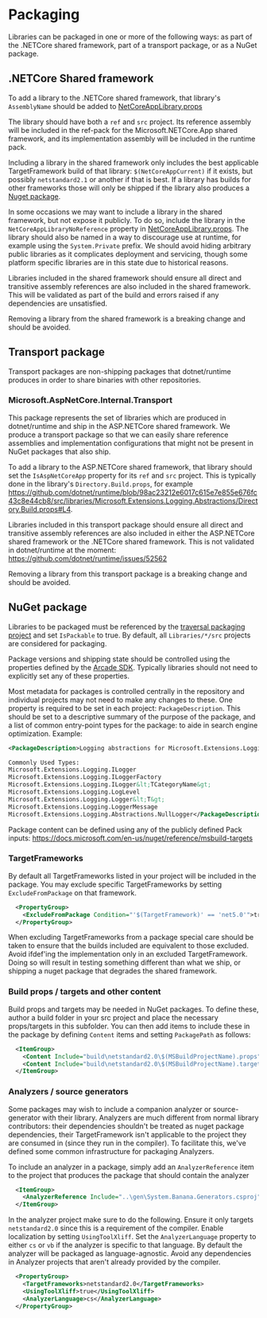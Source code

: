 # Packaging

Libraries can be packaged in one or more of the following ways: as part of the .NETCore shared framework, part of a transport package, or as a NuGet package.

## .NETCore Shared framework

To add a library to the .NETCore shared framework, that library's `AssemblyName` should be added to [NetCoreAppLibrary.props](../../src/libraries/NetCoreAppLibrary.props)

The library should have both a `ref` and `src` project. Its reference assembly will be included in the ref-pack for the Microsoft.NETCore.App shared framework, and its implementation assembly will be included in the runtime pack.

Including a library in the shared framework only includes the best applicable TargetFramework build of that library: `$(NetCoreAppCurrent)` if it exists, but possibly `netstandard2.1` or another if that is best. If a library has builds for other frameworks those will only be shipped if the library also produces a [Nuget package](#nuget-package).

In some occasions we may want to include a library in the shared framework, but not expose it publicly. To do so, include the library in the `NetCoreAppLibraryNoReference` property in [NetCoreAppLibrary.props](../../src/libraries/NetCoreAppLibrary.props). The library should also be named in a way to discourage use at runtime, for example using the `System.Private` prefix. We should avoid hiding arbitrary public libraries as it complicates deployment and servicing, though some platform specific libraries are in this state due to historical reasons.

Libraries included in the shared framework should ensure all direct and transitive assembly references are also included in the shared framework. This will be validated as part of the build and errors raised if any dependencies are unsatisfied.

Removing a library from the shared framework is a breaking change and should be avoided.

## Transport package

Transport packages are non-shipping packages that dotnet/runtime produces in order to share binaries with other repositories.

### Microsoft.AspNetCore.Internal.Transport

This package represents the set of libraries which are produced in dotnet/runtime and ship in the ASP.NETCore shared framework. We produce a transport package so that we can easily share reference assemblies and implementation configurations that might not be present in NuGet packages that also ship.

To add a library to the ASP.NETCore shared framework, that library should set the `IsAspNetCoreApp` property for its `ref` and `src` project. This is typically done in the library's `Directory.Build.props`, for example https://github.com/dotnet/runtime/blob/98ac23212e6017c615e7e855e676fc43c8e44cb8/src/libraries/Microsoft.Extensions.Logging.Abstractions/Directory.Build.props#L4.

Libraries included in this transport package should ensure all direct and transitive assembly references are also included in either the ASP.NETCore shared framework or the .NETCore shared framework. This is not validated in dotnet/runtime at the moment: https://github.com/dotnet/runtime/issues/52562

Removing a library from this transport package is a breaking change and should be avoided.

## NuGet package

Libraries to be packaged must be referenced by the [traversal packaging project](../../src/libraries/libraries-packages.proj) and set `IsPackable` to true. By default, all `Libraries/*/src` projects are considered for packaging.

Package versions and shipping state should be controlled using the properties defined by the [Arcade SDK](https://github.com/dotnet/arcade/blob/master/Documentation/ArcadeSdk.md#project-properties-defined-by-the-sdk). Typically libraries should not need to explicitly set any of these properties.

Most metadata for packages is controlled centrally in the repository and individual projects may not need to make any changes to these. One property is required to be set in each project: `PackageDescription`. This should be set to a descriptive summary of the purpose of the package, and a list of common entry-point types for the package: to aide in search engine optimization. Example:
```xml
<PackageDescription>Logging abstractions for Microsoft.Extensions.Logging.

Commonly Used Types:
Microsoft.Extensions.Logging.ILogger
Microsoft.Extensions.Logging.ILoggerFactory
Microsoft.Extensions.Logging.ILogger&lt;TCategoryName&gt;
Microsoft.Extensions.Logging.LogLevel
Microsoft.Extensions.Logging.Logger&lt;T&gt;
Microsoft.Extensions.Logging.LoggerMessage
Microsoft.Extensions.Logging.Abstractions.NullLogger</PackageDescription>
```

Package content can be defined using any of the publicly defined Pack inputs: https://docs.microsoft.com/en-us/nuget/reference/msbuild-targets

### TargetFrameworks

By default all TargetFrameworks listed in your project will be included in the package. You may exclude specific TargetFrameworks by setting `ExcludeFromPackage` on that framework.
```xml
  <PropertyGroup>
    <ExcludeFromPackage Condition="'$(TargetFramework)' == 'net5.0'">true</ExcludeFromPackage>
  </PropertyGroup>
```

When excluding TargetFrameworks from a package special care should be taken to ensure that the builds included are equivalent to those excluded. Avoid ifdef'ing the implementation only in an excluded TargetFramework. Doing so will result in testing something different than what we ship, or shipping a nuget package that degrades the shared framework.

### Build props / targets and other content

Build props and targets may be needed in NuGet packages. To define these, author a build folder in your src project and place the necessary props/targets in this subfolder. You can then add items to include these in the package by defining `Content` items and setting `PackagePath` as follows:
```xml
  <ItemGroup>
    <Content Include="build\netstandard2.0\$(MSBuildProjectName).props" PackagePath="%(Identity)" />
    <Content Include="build\netstandard2.0\$(MSBuildProjectName).targets" PackagePath="%(Identity)" />
  </ItemGroup>
```

### Analyzers / source generators

Some packages may wish to include a companion analyzer or source-generator with their library. Analyzers are much different from normal library contributors: their dependencies shouldn't be treated as nuget package dependencies, their TargetFramework isn't applicable to the project they are consumed in (since they run in the compiler). To facilitate this, we've defined some common infrastructure for packaging Analyzers.

To include an analyzer in a package, simply add an `AnalyzerReference` item to the project that produces the package that should contain the analyzer
```xml
  <ItemGroup> 
    <AnalyzerReference Include="..\gen\System.Banana.Generators.csproj" />
  </ItemGroup>
```

In the analyzer project make sure to do the following. Ensure it only targets `netstandard2.0` since this is a requirement of the compiler. Enable localization by setting `UsingToolXliff`. Set the `AnalyzerLanguage` property to either `cs` or `vb` if the analyzer is specific to that language. By default the analyzer will be packaged as language-agnostic. Avoid any dependencies in Analyzer projects that aren't already provided by the compiler.
```xml
  <PropertyGroup> 
    <TargetFrameworks>netstandard2.0</TargetFrameworks> 
    <UsingToolXliff>true</UsingToolXliff>
    <AnalyzerLanguage>cs</AnalyzerLanguage> 
  </PropertyGroup>
```

